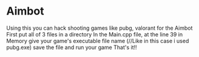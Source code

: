 # Aimbot
Using this you can hack  shooting games like pubg, valorant for the Aimbot
First put all of 3 files in a directory
In the Main.cpp file, at the line 39 in Memory give your game's executable file name (//Like in this case i used pubg.exe)
save the file and run your game That's it!!
